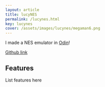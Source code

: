 ```yaml
---
layout: article
title: lucyNES
permalink: /lucynes.html
key: lucynes
cover: /assets/images/lucynes/megaman6.png
---
```


I made a NES emulator in [Odin](https://odin-lang.org/)!

[Github link](https://github.com/lucypero/lucynes)

## Features

List features here
